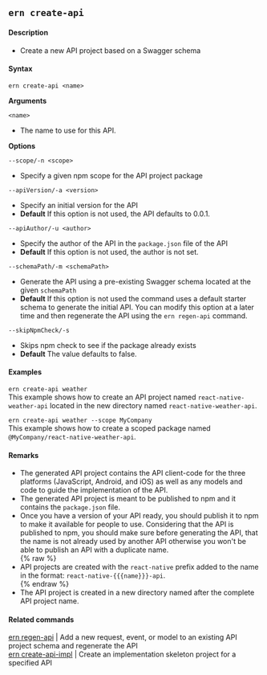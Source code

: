 ## `ern create-api`

#### Description

* Create a new API project based on a Swagger schema  

#### Syntax

`ern create-api <name>`  

**Arguments**

`<name>`

* The name to use for this API.

**Options**  

`--scope/-n <scope>`

* Specify a given npm scope for the API project package  

`--apiVersion/-a <version>`

* Specify an initial version for the API  
* **Default**  If this option is not used, the API defaults to 0.0.1.  

`--apiAuthor/-u <author>`

* Specify the author of the API in the `package.json` file of the API  
* **Default**  If this option is not used, the author is not set.  

`--schemaPath/-m <schemaPath>`

* Generate the API using a pre-existing Swagger schema located at the given `schemaPath`  
* **Default**  If this option is not used the command uses a default starter schema to generate the initial API. You can modify this option at a later time and then regenerate the API using the `ern regen-api` command.  

`--skipNpmCheck/-s`
* Skips npm check to see if the package already exists
* **Default** The value defaults to false. 

#### Examples

`ern create-api weather`  
This example shows how to create an API project named `react-native-weather-api` located in the new directory named `react-native-weather-api`.   

`ern create-api weather --scope MyCompany`  
This example shows how to create a scoped package named `@MyCompany/react-native-weather-api`.  

#### Remarks

* The generated API project contains the API client-code for the three platforms (JavaScript, Android, and iOS) as well as any models and code to guide the implementation of the API.  
* The generated API project is meant to be published to npm and it contains the `package.json` file.  
* Once you have a version of your API ready, you should publish it to npm to make it available for people to use. Considering that the API is published to npm, you should make sure before generating the API, that the name is not already used by another API otherwise you won't be able to publish an API with a duplicate name.  
{% raw %}
* API projects are created with the `react-native` prefix added to the name in the format: `react-native-{{{name}}}-api`.  
{% endraw %}
* The API project is created in a new directory named after the complete API project name.  

#### Related commands

[ern regen-api] | Add a new request, event, or model to an existing API project schema and regenerate the API  
[ern create-api-impl] | Create an implementation skeleton project for a specified API

[ern regen-api]: ./regen-api.md
[ern create-api-impl]: ./create-api-impl.md